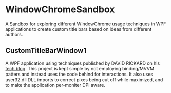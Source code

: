 # WindowChromeSandbox
A Sandbox for exploring different WindowChrome usage techniques in WPF applications to create custom title bars based on ideas from different authors.

## CustomTitleBarWindow1
A WPF application using techniques published by DAVID RICKARD on his [tech blog](https://engy.us/blog/2020/01/01/implementing-a-custom-window-title-bar-in-wpf/).  This project is kept simple by not employing binding/MVVM patters and instead uses the code behind for interactions.
It also uses user32.dll DLL imports to correct pixes being cut off while maximized, and to make the application per-moniter DPI aware.
